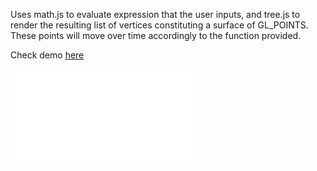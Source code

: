 Uses math.js to evaluate expression that the user inputs, and tree.js to render the resulting list of vertices constituting a surface of GL_POINTS. These points will move over time accordingly to the function provided.

Check demo [here](http://eduardofcbg.github.io/moving-3d-grapher/graph.html?f=sin%28%28x%5E2%2By%5E2%29*%28%28sin%28t%29%2B1%29%2F20%29%2Bt%2F2%29&r=1&min=-10&max=10&t=1)

![Demo gif](/demo.fig)
